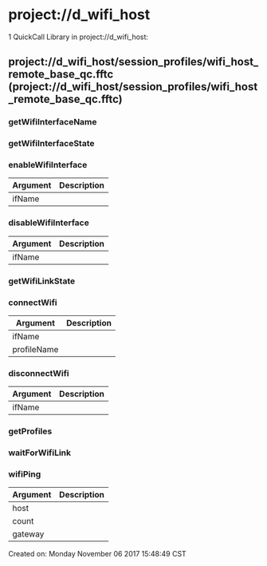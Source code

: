 # project://d_wifi_host
1 QuickCall Library in project://d_wifi_host:
## project://d_wifi_host/session_profiles/wifi_host_remote_base_qc.fftc (project://d_wifi_host/session_profiles/wifi_host_remote_base_qc.fftc)

### getWifiInterfaceName
### getWifiInterfaceState
### enableWifiInterface

Argument | Description
------------ | -------------
ifName | 
### disableWifiInterface

Argument | Description
------------ | -------------
ifName | 
### getWifiLinkState
### connectWifi

Argument | Description
------------ | -------------
ifName | 
profileName | 
### disconnectWifi

Argument | Description
------------ | -------------
ifName | 
### getProfiles
### waitForWifiLink
### wifiPing

Argument | Description
------------ | -------------
host | 
count | 
gateway | 
Created on: Monday November 06 2017 15:48:49 CST
